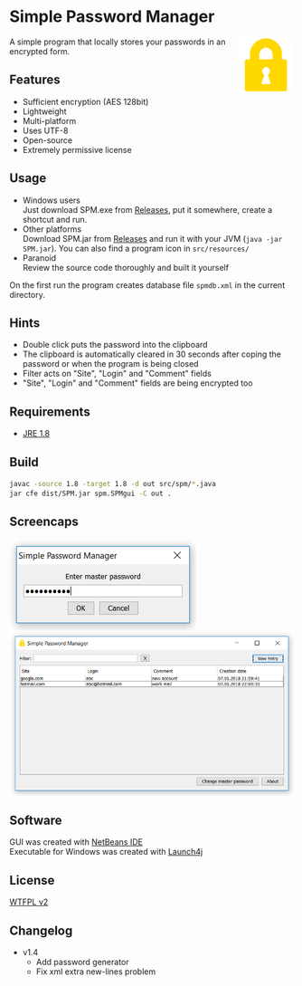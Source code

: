 # Simple Password Manager
<img align="right" src="./src/resources/ico.png" />

A simple program that locally stores your passwords in an encrypted form.

## Features
- Sufficient encryption (AES 128bit)
- Lightweight
- Multi-platform
- Uses UTF-8
- Open-source
- Extremely permissive license

## Usage
- Windows users<br/>
Just download SPM.exe from [Releases](https://github.com/AlexIII/spm/releases), put it somewhere, create a shortcut and run.
- Other platforms<br/>
Download SPM.jar from [Releases](https://github.com/AlexIII/spm/releases) and run it with your JVM (`java -jar SPM.jar`). You can also find a program icon in `src/resources/`
- Paranoid<br/>
Review the source code thoroughly and built it yourself

On the first run the program creates database file `spmdb.xml` in the current directory.

## Hints
- Double click puts the password into the clipboard
- The clipboard is automatically cleared in 30 seconds after coping the password or when the program is being closed
- Filter acts on "Site", "Login" and "Comment" fields
- "Site", "Login" and "Comment" fields are being encrypted too

## Requirements
- [JRE 1.8](http://www.oracle.com/technetwork/java/javase/downloads/jre8-downloads-2133155.html)

## Build

```sh
javac -source 1.8 -target 1.8 -d out src/spm/*.java
jar cfe dist/SPM.jar spm.SPMgui -C out .
```

## Screencaps
![alt text](./sc1.png)
![alt text](./sc2.png)

## Software
GUI was created with [NetBeans IDE](https://netbeans.org/)<br/>
Executable for Windows was created with [Launch4j](http://launch4j.sourceforge.net/)

## License
[WTFPL v2](http://www.wtfpl.net)

## Changelog

- v1.4
  - Add password generator
  - Fix xml extra new-lines problem
